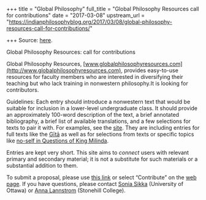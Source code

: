 +++
title = "Global Philosophy"
full_title = "Global Philosophy Resources call for contributions"
date = "2017-03-08"
upstream_url = "https://indianphilosophyblog.org/2017/03/08/global-philosophy-resources-call-for-contributions/"

+++
Source: [here](https://indianphilosophyblog.org/2017/03/08/global-philosophy-resources-call-for-contributions/).

Global Philosophy Resources: call for contributions

Global Philosophy Resources,
[www.globalphilosophyresources.com](http://www.globalphilosophyresources.com),
provides easy-to-use resources for faculty members who are interested in
diversifying their teaching but who lack training in nonwestern
philosophy.It is looking for contributors.

Guidelines: Each entry should introduce a nonwestern text that would be
suitable for inclusion in a lower-level undergraduate class. It should
provide an approximately 100-word description of the text, a brief
annotated bibliography, a brief list of available translations, and a
few selections for texts to pair it with. For examples, see the
[site](http://www.globalphilosophyresources.com/). They are including
entries for full texts like the
[Gītā](https://globalphilosophyresources.com/?s=gita) as well as for
selections from texts or specific topics like [no-self in Questions of
King Milinda](https://globalphilosophyresources.com/?s=milinda).

Entries are kept very short. This site aims to *connect* users with
relevant primary and secondary material; it is not a substitute for such
materials or a substantial addition to them.

To submit a proposal, please use [this
link](https://globalphilosophyresources.com/submit/) or select
“Contribute” on the [web
page](http://www.globalphilosophyresources.com/). If you have questions,
please contact [Sonia
Sikka](https://arts.uottawa.ca/philosophy/people/sikka-sonia)
(University of Ottawa) or [Anna
Lannstrom](http://www.stonehill.edu/directory/anna-lannstrom/)
(Stonehill College).
